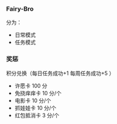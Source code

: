 ### Fairy-Bro
分为：
* 日常模式
* 任务模式
    
### 奖惩
积分兑换（每日任务成功+1 每周任务成功+5 ）
* 许愿卡 100 分
* 免挠痒痒卡 10 分/个
* 电影卡 10 分/个
* 抓娃娃卡 10 分/个
* 红包抵消卡 3 分/个

